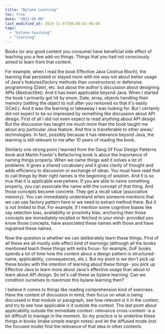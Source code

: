 ```yaml
---
title: "Bylane Learning"
toc: true
date: "2021-05-06"
last_modified_at: 2024-11-07T00:00:01-00:00
tags: 
  - "bylane-learning"
  - "learning"
---
```


Books (or any good content you consume) have beneficial side effect of teaching you a few add-on things. Things that you had not consciously aimed to learn from that content.

For example, when I read the book Effective Java (Joshua Bloch), the learning that persisted or stayed more with me was not about better usage of Java's features(factory methods than constructors) or defensive programming (Date), etc. but about the author's discussion about designing APIs (AbstractSet). And it has been applicable beyond Java. When I started the book I primarily got hit by enum, Date, array, objects handling their memory (setting the object to null after you removed so that it's easily GCed.). And it was the learning or takeaway I was looking for. But I certainly did not expect to be so impressed by something like discussion about API design. First of all I did not even expect to read anything about API design. But the discussion has taught me much more than the book taught me about any particular Java feature. And this is transferable to other areas/ technologies. In fact, possibly because it has relevance beyond Java, the learning is still relevant to me after 10 years of reading the book.

Similarly one strong point I learned from the Gang Of Four Design Patterns book and Martin Fowler's Refactoring book is about the importance of naming things properly. When we name things well it solves a lot of problems. It gives a shared vocabulary and it gives clarity of thought and adds efficiency to discussion or exchange of ideas. You must have read that to call things by their right names is the beginning of wisdom. And it is so true that it is applicable everywhere. If you are able to name something properly, you can associate the name with the concept of that thing. And those concepts become concrete. They get a recall value (associative memory). You can immediately understand when someone mentions that we can use factory pattern here or we need to extract method there. But it is not limited to that. For example, if I mention some cognitive biases like say selection bias, availability or proximity bias, anchoring then those concepts are immediately recalled or fetched in your mind- provided you know those concepts, have associated these names with those and have ingrained these names.

Now the question is whether we can deliberately learn these things. First of all these are all mostly side effect kind of learnings (although all the books mentioned teach these things with extra focus- for example, GoF books spends a lot of time how the content about a design pattern is structured- name, applicability, consequences, etc.). But my point is we don't pick up these books with the intention of learning about these things- you pick up Effective Java to learn more about Java's effective usage than about to learn about API design. So let's call these as bylane learning. Can we condition ourselves to maximize this bylane learning then?

I believe it comes to things like reading comprehension kind of exercises. Have the context of discussion in mind, then focus on what is being discussed in that module or paragraph, see how relevant is it in the context, and try to see how applicable is it outside the context. The last point about applicability outside the immediate context- relevance cross-context- is a bit difficult to manage in the moment. So my practice is to underline these things in books (make simple margin notes) and let the diffused mode (not the focused mode) find the relevance of that idea in other contexts.
